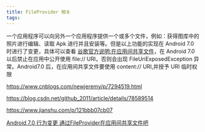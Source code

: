 ```yaml
---
title: FileProvider 相关
tags:
---
```





一个应用程序可以向另外一个应用程序提供一个或多个文件，例如：获得图库中的照片进行编辑、读取 Apk 进行并且安装等。但是以上功能的实现在 Android 7.0 时进行了变更，具体可以查看 [谷歌官方说明:在应用间共享文件](https://developer.android.google.cn/about/versions/nougat/android-7.0-changes#sharing-files)，在 Android 7.0 以后禁止在应用中公开使用 file:// URI，否则会出现 FileUriExposedException 异常。Android7.0 后，在应用间共享文件要使用 content:// URI,并授予 URI 临时权限





https://www.cnblogs.com/newjeremy/p/7294519.html


https://blog.csdn.net/github_2011/article/details/78589514

https://www.jianshu.com/p/121bbb07cb07


[Android 7.0 行为变更 通过FileProvider在应用间共享文件吧](https://blog.csdn.net/lmj623565791/article/details/72859156)

